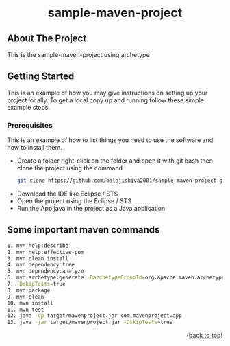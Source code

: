 
<a id="readme-top"></a>
<!-- PROJECT LOGO -->
<br />
<div align="center">
  <h1 align="center">sample-maven-project</h1>
</div>


<!-- ABOUT THE PROJECT -->
## About The Project

This is the sample-maven-project using archetype


<!-- GETTING STARTED -->
## Getting Started

This is an example of how you may give instructions on setting up your project locally.
To get a local copy up and running follow these simple example steps.

### Prerequisites

This is an example of how to list things you need to use the software and how to install them.
* Create a folder right-click on the folder and open it with git bash then clone the project using the command
  ```sh
  git clone https://github.com/balajishiva2001/sample-maven-project.git 
  ```
* Download the IDE like Eclipse / STS
* Open the project using the Eclipse / STS
* Run the App.java in the project as a Java application

## Some important maven commands
  ```sh
  1. mvn help:describe
  2. mvn help:effective-pom
  3. mvn clean install
  4. mvn dependency:tree
  5. mvn dependency:analyze
  6. mvn archetype:generate -DarchetypeGroupId=org.apache.maven.archetypes -DarchetypeArtifactId=maven-archetype-quickstart -DarchetypeVersion=1.5
  7. -DskipTests=true
  8. mvn package
  9. mvn clean
  10. mvn install
  11. mvn test
  12. java -cp target/mavenproject.jar com.mavenproject.app
  13. java -jar target/mavenproject.jar -DskipTests=true
  ```

<p align="right">(<a href="#readme-top">back to top</a>)</p>



